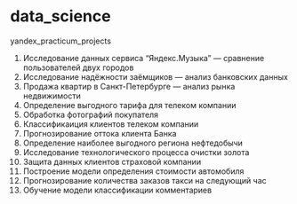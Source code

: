 # data_science
yandex_practicum_projects
1. Исследование данных сервиса “Яндекс.Музыка” — сравнение пользователей двух городов
2. Исследование надёжности заёмщиков — анализ банковских данных
3. Продажа квартир в Санкт-Петербурге — анализ рынка недвижимости
4. Определение выгодного тарифа для телеком компании
5. Обработка фотографий покупателя
6. Классификаиция клиентов телеком компании
7. Прогнозирование оттока клиента Банка
8. Определение наиболее выгодного региона нефтедобычи
9. Исследование технологического процесса очистки золота
10. Защита данных клиентов страховой компании
11. Построение модели определения стоимости автомобиля
12. Прогнозирование количества заказов такси на следующий час
13. Обучение модели классификации комментариев

